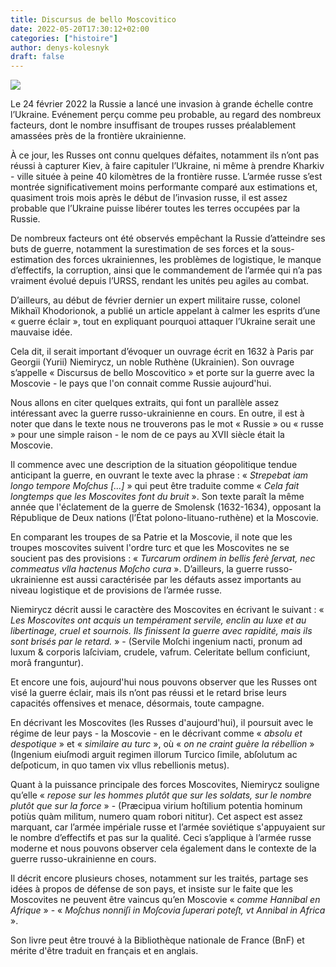 ```yaml
---
title: Discursus de bello Moscovitico
date: 2022-05-20T17:30:12+02:00
categories: ["histoire"]
author: denys-kolesnyk
draft: false
---
```

![](/images/niemirycz-discursus-de-bello-moscovitico.webp)

Le 24 février 2022 la Russie a lancé une invasion à grande échelle contre l’Ukraine. Evénement perçu comme peu probable, au regard des nombreux facteurs, dont le nombre insuffisant de troupes russes préalablement amassées près de la frontière ukrainienne.

À ce jour, les Russes ont connu quelques défaites, notamment ils n’ont pas réussi à capturer Kiev, à faire capituler l’Ukraine, ni même à prendre Kharkiv - ville située à peine 40 kilomètres de la frontière russe. L’armée russe s’est montrée significativement moins performante comparé aux estimations et, quasiment trois mois après le début de l’invasion russe, il est assez probable que l’Ukraine puisse libérer toutes les terres occupées par la Russie.

De nombreux facteurs ont été observés empêchant la Russie d’atteindre ses buts de guerre, notamment la surestimation de ses forces et la sous-estimation des forces ukrainiennes, les problèmes de logistique, le manque d’effectifs, la corruption, ainsi que le commandement de l’armée qui n’a pas vraiment évolué depuis l’URSS, rendant les unités peu agiles au combat.

D’ailleurs, au début de février dernier un expert militaire russe, colonel Mikhaïl Khodorionok, a publié un article appelant à calmer les esprits d’une « guerre éclair », tout en expliquant pourquoi attaquer l’Ukraine serait une mauvaise idée.

Cela dit, il serait important d’évoquer un ouvrage écrit en 1632 à Paris par Georgii (Yurii) Niemirycz, un noble Ruthène (Ukrainien). Son ouvrage s’appelle « Discursus de bello Moscovitico » et porte sur la guerre avec la Moscovie - le pays que l'on connait comme Russie aujourd'hui.

Nous allons en citer quelques extraits, qui font un parallèle assez intéressant avec la guerre russo-ukrainienne en cours. En outre, il est à noter que dans le texte nous ne trouverons pas le mot « Russie » ou « russe » pour une simple raison - le nom de ce pays au XVII siècle était la Moscovie.

Il commence avec une description de la situation géopolitique tendue anticipant la guerre, en ouvrant le texte avec la phrase : « *Strepebat iam longo tempore Moſchus [...]* » qui peut être traduite comme « *Cela fait longtemps que les Moscovites font du bruit* ». Son texte paraît la même année que l'éclatement de la guerre de Smolensk (1632-1634), opposant la République de Deux nations (l’État polono-lituano-ruthène) et la Moscovie.

En comparant les troupes de sa Patrie et la Moscovie, il note que les troupes moscovites suivent l'ordre turc et que les Moscovites ne se soucient pas des provisions : « *Turcarum ordinem in bellis ferè ſervat, nec commeatus vlla hactenus Moſcho cura* ». D’ailleurs, la guerre russo-ukrainienne est aussi caractérisée par les défauts assez importants au niveau logistique et de provisions de l’armée russe.

Niemirycz décrit aussi le caractère des Moscovites en écrivant le suivant : « *Les Moscovites ont acquis un tempérament servile, enclin au luxe et au libertinage, cruel et sournois. Ils finissent la guerre avec rapidité, mais ils sont brisés par le retard.* » - (Servile Moſchi ingenium nacti, pronum ad luxum & corporis laſciviam, crudele, vafrum. Celeritate bellum conficiunt, morâ franguntur).

Et encore une fois, aujourd'hui nous pouvons observer que les Russes ont visé la guerre éclair, mais ils n’ont pas réussi et le retard brise leurs capacités offensives et menace, désormais, toute campagne.

En décrivant les Moscovites (les Russes d'aujourd'hui), il poursuit avec le régime de leur pays - la Moscovie - en le décrivant comme « *absolu et despotique* » et « *similaire au turc* », où « *on ne craint guère la rébellion* » (Ingenium eiuſmodi arguit regimen illorum Turcico ſimile, abſolutum ac deſpoticum, in quo tamen vix vllus rebellionis metus).

Quant à la puissance principale des forces Moscovites, Niemirycz souligne qu’elle « *repose sur les hommes plutôt que sur les soldats, sur le nombre plutôt que sur la force* » - (Præcipua virium hoſtilium potentia hominum potiùs quàm militum, numero quam robori nititur). Cet aspect est assez marquant, car l’armée impériale russe et l’armée soviétique s'appuyaient sur le nombre d’effectifs et pas sur la qualité. Ceci s’applique à l’armée russe moderne et nous pouvons observer cela également dans le contexte de la guerre russo-ukrainienne en cours.

Il décrit encore plusieurs choses, notamment sur les traités, partage ses idées à propos de défense de son pays, et insiste sur le faite que les Moscovites ne peuvent être vaincus qu’en Moscovie « *comme Hannibal en Afrique* » - « *Moſchus nonniſi in Moſcovia ſuperari poteſt, vt Annibal in Africa* ».

Son livre peut être trouvé à la Bibliothèque nationale de France (BnF) et mérite d'être traduit en français et en anglais.